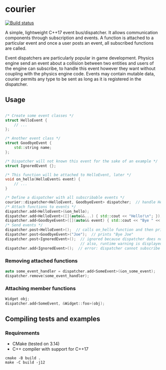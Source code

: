# courier

[![Build status](https://github.com/reconndev/courier/workflows/build/badge.svg)](https://github.com/reconndev/courier/actions)

A simple, lightweight C++17 event bus/dispatcher.
It allows communication components through subscription and events. A function is attached to a particular event and once a user posts an event, all subscribed functions are called.

Event dispatchers are particularly popular in game development. Physics engine send an event about a collision between two entities and users of the engine can subscribe, to handle this event however they want without coupling with the physics engine code. Events may contain mutable data, courier permits any type to be sent as long as it is registered in the dispatcher.

## Usage
```cpp

/* Create some event classes */
struct HelloEvent {
    // ...
};

/* Another event class */
struct GoodbyeEvent {
    std::string name;
};

/* Dispatcher will not known this event for the sake of an example */
struct IgnoredEvent {};

/* This function will be attached to HelloEvent, later */
void on_hello(HelloEvent& event) {
    // ...
}

/* Define a dispatcher with all subscribable events */
courier::dispatcher<HelloEvent, GoodbyeEvent> dispatcher;  // handle HelloEvent and GoodbyeEvent
/* Attach functions to events */
dispatcher.add<HelloEvent>(&on_hello);
dispatcher.add<HelloEvent>([](auto&&...) { std::cout << "Hello!\n"; });
dispatcher.add<GoodbyeEvent>([](auto&& event) { std::cout << "Bye " << event.name << '\n'; });
/* Send events */
dispatcher.post<HelloEvent>();  // calls on_hello function and then prints "Hello!"
dispatcher.post<GoodbyeEvent>("Joe");  // prints "Bye Joe"
dispatcher.post<IgnoredEvent>();  // ignored because dispatcher does not know IgnoredEvent
                                  // also, runtime warning is displayed
dispatcher.add<IgnoredEvent>();  // error: dispatcher cannot subscribe to an unspecified event
```

### Removing attached functions
```cpp
auto some_event_handler = dispatcher.add<SomeEvent>(&on_some_event);
dispatcher.remove(some_event_handler);
```

### Attaching member functions
```cpp
Widget obj;
dispatcher.add<SomeEvent, &Widget::foo>(obj);
```

## Compiling tests and examples
### Requirements
* CMake (tested on 3.14)
* C++ compiler with support for C++17

```shell
cmake -B build .
make -C build -j12
```
